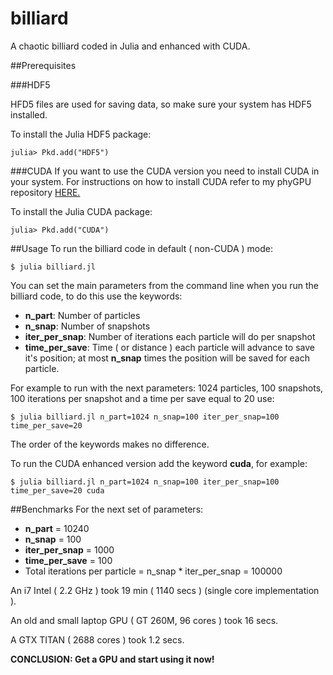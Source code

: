 # billiard
A chaotic billiard coded in Julia and enhanced with CUDA.

##Prerequisites

###HDF5

HFD5 files are used for saving data, so make sure your system has HDF5 installed.

To install the Julia HDF5 package:
```
julia> Pkd.add("HDF5")
```
###CUDA
If you want to use the CUDA version you need to install CUDA in your system. For instructions on how to install CUDA refer to my phyGPU repository [HERE.](https://github.com/bvillasen/phyGPU)

To install the Julia CUDA package:
```
julia> Pkd.add("CUDA")
```

##Usage
To run the billiard code in default ( non-CUDA ) mode:
```
$ julia billiard.jl
```
You can set the main parameters from the command line when you run the billiard code, to do this use the keywords:
* **n_part**:  Number of particles
* **n_snap**:  Number of snapshots
* **iter_per_snap**:  Number of iterations each particle will do per snapshot
* **time_per_save**:  Time ( or distance ) each particle will advance to save it's position; at most **n_snap** times the position will be saved for each particle.

For example to run with the next parameters: 1024 particles, 100 snapshots, 100 iterations per snapshot and a time per save equal to 20 use:
```
$ julia billiard.jl n_part=1024 n_snap=100 iter_per_snap=100 time_per_save=20
```

The order of the keywords makes no difference.

To run the CUDA enhanced version add the keyword **cuda**, for example:
```
$ julia billiard.jl n_part=1024 n_snap=100 iter_per_snap=100 time_per_save=20 cuda
```

##Benchmarks
For the next set of parameters:
* **n_part** = 10240
* **n_snap** = 100
* **iter_per_snap** = 1000
* **time_per_save** = 100
* Total iterations per particle = n_snap * iter_per_snap = 100000

An i7 Intel ( 2.2 GHz ) took  19 min  ( 1140 secs )  (single core implementation ).

An old and small laptop GPU ( GT 260M, 96 cores  ) took 16 secs.

A GTX TITAN ( 2688 cores ) took 1.2 secs.

**CONCLUSION: Get a GPU and start using it now!**
